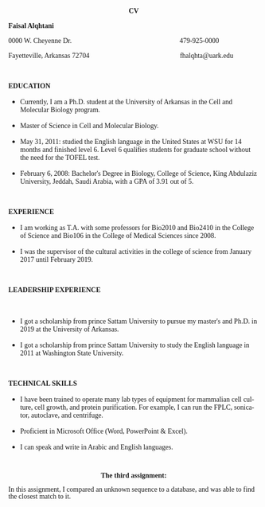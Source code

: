 
</head>
<body lang="en-US" link="#000080" vlink="#800000" dir="ltr"><p lang="es-MX" align="center">
<font face="Times New Roman, serif"><b>CV</b></font></p>
<div id="readme" dir="ltr"><p lang="es-MX" align="left"><font face="Times New Roman, serif"><b>Faisal
	Alqhtani</b></font></p>
	<p><font face="Times New Roman, serif">0000 W. Cheyenne
	Dr.&nbsp;&nbsp;&nbsp;&nbsp;&nbsp;&nbsp;&nbsp;&nbsp;&nbsp;&nbsp;&nbsp;&nbsp;&nbsp;&nbsp;&nbsp;&nbsp;&nbsp;&nbsp;&nbsp;&nbsp;&nbsp;&nbsp;&nbsp;&nbsp;&nbsp;&nbsp;&nbsp;&nbsp;&nbsp;&nbsp;&nbsp;&nbsp;&nbsp;&nbsp;&nbsp;&nbsp;&nbsp;&nbsp;&nbsp;&nbsp;&nbsp;&nbsp;&nbsp;&nbsp;&nbsp;&nbsp;&nbsp;&nbsp;&nbsp;&nbsp;&nbsp;&nbsp;&nbsp;&nbsp;&nbsp;&nbsp;&nbsp;&nbsp;&nbsp;&nbsp;&nbsp;
	479-925-0000</font></p>
	<p><font face="Times New Roman, serif">Fayetteville, Arkansas
	72704&nbsp;&nbsp;&nbsp;&nbsp;&nbsp;&nbsp;&nbsp;&nbsp;&nbsp;&nbsp;&nbsp;&nbsp;&nbsp;&nbsp;&nbsp;&nbsp;&nbsp;&nbsp;&nbsp;&nbsp;&nbsp;&nbsp;&nbsp;&nbsp;&nbsp;&nbsp;&nbsp;&nbsp;&nbsp;&nbsp;&nbsp;&nbsp;&nbsp;&nbsp;&nbsp;&nbsp;&nbsp;&nbsp;&nbsp;&nbsp;&nbsp;&nbsp;&nbsp;&nbsp;&nbsp;&nbsp;&nbsp;&nbsp;&nbsp;&nbsp;&nbsp;
	fhalqhta@uark.edu</font></p>
	<p>&nbsp;</p>
	<p><font face="Times New Roman, serif"><b>EDUCATION</b></font></p>
	<ul type="disc">
		<li><p style="margin-bottom: 0in"><font face="Times New Roman, serif">Currently,
		I am a Ph.D. student at the University of Arkansas in the Cell and
		Molecular Biology program. </font>
		</p>
		<li><p style="margin-bottom: 0in"><font face="Times New Roman, serif">Master
		of Science in Cell and Molecular Biology. </font>
		</p>
		<li><p style="margin-bottom: 0in"><font face="Times New Roman, serif">May
		31, 2011: studied the English language in the United States at WSU
		for 14 months and finished level 6. Level 6 qualifies students for
		graduate school without the need for the TOFEL test.</font></p>
		<li><p><font face="Times New Roman, serif">February 6, 2008:
		Bachelor's Degree in Biology, College of Science, King Abdulaziz
		University, Jeddah, Saudi Arabia, with a GPA of 3.91 out of 5. </font>
		</p>
	</ul>
	<p>&nbsp;</p>
	<p><font face="Times New Roman, serif"><b>EXPERIENCE</b></font></p>
	<ul type="disc">
		<li><p style="margin-bottom: 0in"><font face="Times New Roman, serif">I
		am working as T.A. with some professors for Bio2010 and Bio2410 in
		the College of Science and Bio106 in the College of Medical
		Sciences since 2008. </font>
		</p>
		<li><p><font face="Times New Roman, serif">I was the supervisor of
		the cultural activities in the college of science from January 2017
		until February 2019. </font>
		</p>
	</ul>
	<p>&nbsp;</p>
	<p><font face="Times New Roman, serif"><b>LEADERSHIP EXPERIENCE</b></font></p>
	<p>&nbsp;</p>
	<ul type="disc">
		<li><p style="margin-bottom: 0in"><font face="Times New Roman, serif">I
		got a scholarship from prince Sattam University to pursue my
		master's and Ph.D. in 2019 at the University of Arkansas. </font>
		</p>
		<li><p><font face="Times New Roman, serif">I got a scholarship from
		prince Sattam University to study the English language in 2011 at
		Washington State University. </font>
		</p>
	</ul>
	<p>&nbsp;</p>
	<p><font face="Times New Roman, serif"><b>TECHNICAL SKILLS</b></font></p>
	<ul type="disc">
		<li><p style="margin-bottom: 0in"><font face="Times New Roman, serif">I
		have been trained to operate many lab types of equipment for
		mammalian cell culture, cell growth, and protein purification. For
		example, I can run the FPLC, sonicator, autoclave, and centrifuge. </font>
		</p>
		<li><p style="margin-bottom: 0in"><font face="Times New Roman, serif">Proficient
		in Microsoft Office (Word, PowerPoint &amp; Excel). </font>
		</p>
		<li><p><font face="Times New Roman, serif">I can speak and write in
		Arabic and English languages. </font>
		</p>
	</ul>
</div>
<p style="line-height: 100%; margin-bottom: 0in"><br/>

</p>
<p align="center" style="line-height: 100%; margin-bottom: 0in"><font face="Times New Roman, serif"><b>The
third assignment:</b></font></p>
<p style="line-height: 100%; margin-bottom: 0in"><font face="Times New Roman, serif">In
this assignment, I compared an unknown sequence to a database, and
was able to find the closest match to it.</font></p>
</body>
</html>
